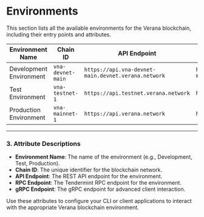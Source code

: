 # Environments

This section lists all the available environments for the Verana blockchain, including their entry points and attributes.

| Environment Name         | Chain ID     | API Endpoint                 | RPC Endpoint                |
|--------------------------|--------------|------------------------------|-----------------------------|
| Development Environment  | `vna-devnet-main`  | `https://api.vna-devnet-main.devnet.verana.network` | `https://rpc.vna-devnet-main.devnet.verana.network` |
| Test Environment         | `vna-testnet-1` | `https://api.testnet.verana.network` | `https://rpc.testnet.verana.network` |
| Production Environment   | `vna-mainnet-1` | `https://api.verana.network`        | `https://rpc.verana.network`        |

---

### **3. Attribute Descriptions**

- **Environment Name**: The name of the environment (e.g., Development, Test, Production).
- **Chain ID**: The unique identifier for the blockchain network.
- **API Endpoint**: The REST API endpoint for the environment.
- **RPC Endpoint**: The Tendermint RPC endpoint for the environment.
- **gRPC Endpoint**: The gRPC endpoint for advanced client interaction.

Use these attributes to configure your CLI or client applications to interact with the appropriate Verana blockchain environment.